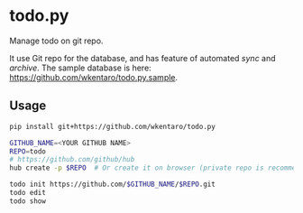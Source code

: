 # todo.py

Manage todo on git repo.

It use Git repo for the database,
and has feature of automated *sync* and *archive*.
The sample database is here: https://github.com/wkentaro/todo.py.sample.


## Usage


```bash
pip install git+https://github.com/wkentaro/todo.py

GITHUB_NAME=<YOUR GITHUB NAME>
REPO=todo
# https://github.com/github/hub
hub create -p $REPO  # Or create it on browser (private repo is recommended)

todo init https://github.com/$GITHUB_NAME/$REPO.git
todo edit
todo show
```
